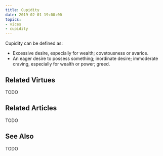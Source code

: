 ```yaml
---
title: Cupidity
date: 2019-02-01 19:00:00
topics: 
- vices
- cupidity
---
```


Cupidity can be defined as:
* Excessive desire, especially for wealth; covetousness or avarice.
* An eager desire to possess something; inordinate desire; immoderate craving, especially for wealth or power; greed.



## Related Virtues
TODO

## Related Articles
TODO

## See Also
TODO
